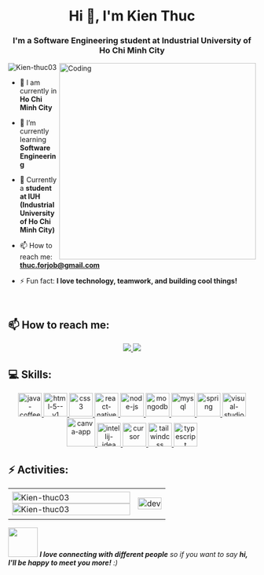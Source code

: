 <h1 align="center">Hi 👋, I'm Kien Thuc</h1>
<h3 align="center">I'm a Software Engineering student at Industrial University of Ho Chi Minh City</h3>

<img align="right" alt="Coding" width="400" src="https://i.pinimg.com/originals/90/70/32/9070324cdfc07c68d60eed0c39e77573.gif">

<p align="left" > <img src="https://komarev.com/ghpvc/?username=Kien-thuc03&label=Profile%20views&color=0e75b6&style=flat" alt="Kien-thuc03" /> </p>

- 🔭 I am currently in **Ho Chi Minh City**

- 🌱 I’m currently learning **Software Engineering**

- 💬 Currently a **student at IUH (Industrial University of Ho Chi Minh City)**

- 📫 How to reach me: **thuc.forjob@gmail.com**

- ⚡ Fun fact: **I love technology, teamwork, and building cool things!**

<br />

## 📫 How to reach me:

<p align="center">
  <a href="https://(https://www.linkedin.com/in/ki%E1%BA%BFn-th%E1%BB%A9c-nguy%E1%BB%85n-865720247/)" alt="linkedin">
    <img src="https://img.icons8.com/fluent/48/000000/linkedin.png" target="_blank" />
  </a>
  <a href="https://github.com/Kien-thuc03" alt="Github">
    <img src="https://img.icons8.com/fluent/48/000000/github.png"/>
  </a>
</p>

## 💻 Skills:
<p align="center">
  <a href="https://www.java.com/en/" target="_blank">
    <img width="48" height="48" src="https://img.icons8.com/fluency/48/java-coffee-cup-logo.png" alt="java-coffee-cup-logo"/>
  </a>
  <a href="https://developer.mozilla.org/en-US/docs/Web/HTML" target="_blank">
    <img width="48" height="48" src="https://img.icons8.com/color/48/html-5--v1.png" alt="html-5--v1"/>
  </a>
  <a href="https://developer.mozilla.org/en-US/docs/Web/CSS" target="_blank">
    <img width="48" height="48" src="https://img.icons8.com/fluency/48/css3.png" alt="css3"/>
  </a>
  <a href="https://reactjs.org/" target="_blank">
    <img width="48" height="48" src="https://img.icons8.com/color/48/react-native.png" alt="react-native"/>
  </a>
  <a href="https://nodejs.org/" target="_blank">
    <img width="48" height="48" src="https://img.icons8.com/fluency/48/node-js.png" alt="node-js"/>
  </a>
  <a href="https://www.mongodb.com/" target="_blank">
    <img width="48" height="48" src="https://img.icons8.com/color/48/mongodb.png" alt="mongodb"/>
  </a>
  <a href="https://www.mysql.com/" target="_blank">
    <img width="48" height="48" src="https://img.icons8.com/fluency/48/mysql.png" alt="mysql"/>
  </a>
  <a href="https://spring.io/" target="_blank">
    <img width="48" height="48" src="https://img.icons8.com/fluency/48/spring.png" alt="spring"/>
  </a>
  <a href="https://code.visualstudio.com/" target="_blank">
    <img width="48" height="48" src="https://img.icons8.com/fluency/48/visual-studio-code-2019.png" alt="visual-studio-code-2019"/>
  </a>
  <a href="https://www.canva.com/" target="_blank">
    <img width="58" height="58" src="https://img.icons8.com/clouds/100/canva-app.png" alt="canva-app"/>
  </a>
  <a href="https://www.jetbrains.com/idea/" target="_blank">
    <img width="48" height="48" src="https://img.icons8.com/color/48/intellij-idea.png" alt="intellij-idea"/>
  </a>
  <a href="https://www.cursor.so/" target="_blank">
    <img width="48" height="48" src="https://img.icons8.com/ios-filled/50/cursor.png" alt="cursor"/>
  </a>
  <a href="https://tailwindcss.com/" target="_blank">
    <img width="48" height="48" src="https://img.icons8.com/color/48/tailwindcss.png" alt="tailwindcss"/>
  </a>
  <a href="https://www.typescriptlang.org/" target="_blank">
    <img width="48" height="48" src="https://img.icons8.com/color/48/typescript.png" alt="typescript"/>
  </a>
</p>

## ⚡ Activities:

<table style="width:100%;">
  <tr>
    <td>
      <img src="https://github-readme-stats.vercel.app/api/top-langs/?username=Kien-thuc03&bg_color=FFFFFF00&text_color=179fa3&layout=compact&hide=CSS&langs_count=10&custom_title=Top%20Languages%20Used" alt="Kien-thuc03" width="100%"/>
      <img src="https://github-readme-stats.vercel.app/api?username=Kien-thuc03&bg_color=FFFFFF&text_color=179fa3&title_color=FF5733&icon_color=FFC300&show_icons=true&count_private=true&include_all_commits=true&hide_rank=true&custom_title=GitHub%20Stats" alt="Kien-thuc03" width="100%"/>
    </td>
    <td>
      <p align="center">
        <img src="https://i.pinimg.com/originals/0a/7b/e7/0a7be7b9f24ce4dd9f6243476d03cf98.gif" alt="dev" width="100%"/>
      </p>
    </td>
  </tr>
</table>

<img src="https://media.giphy.com/media/LnQjpWaON8nhr21vNW/giphy.gif" width="60"> <em><b>I love connecting with different people</b> so if you want to say <b>hi, I'll be happy to meet you more!</b> :)</em>

